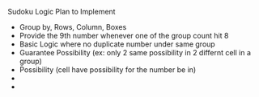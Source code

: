 Sudoku Logic Plan to Implement
 - Group by, Rows, Column, Boxes
 - Provide the 9th number whenever one of the group count hit 8
 - Basic Logic where no duplicate number under same group
 - Guarantee Possibility (ex: only 2 same possibility in 2 differnt cell in a group)
 - Possibility (cell have possibility for the number be in)
 - 
 - 
